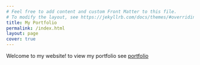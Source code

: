 ```yaml
---
# Feel free to add content and custom Front Matter to this file.
# To modify the layout, see https://jekyllrb.com/docs/themes/#overriding-theme-defaults
title: My Portfolio
permalink: /index.html
layout: page
cover: true
---
```


Welcome to my website! to view my portfolio see [portfolio](/portfolio/)